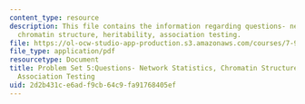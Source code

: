 ```yaml
---
content_type: resource
description: This file contains the information regarding questions- network statistics,
  chromatin structure, heritability, association testing.
file: https://ol-ocw-studio-app-production.s3.amazonaws.com/courses/7-91j-foundations-of-computational-and-systems-biology-spring-2014/2d2b431ce6adf9cb64c9fa91768405ef_MIT7_91JS14_pset5_ques.pdf
file_type: application/pdf
resourcetype: Document
title: Problem Set 5:Questions- Network Statistics, Chromatin Structure, Heritability,
  Association Testing
uid: 2d2b431c-e6ad-f9cb-64c9-fa91768405ef
---
```


